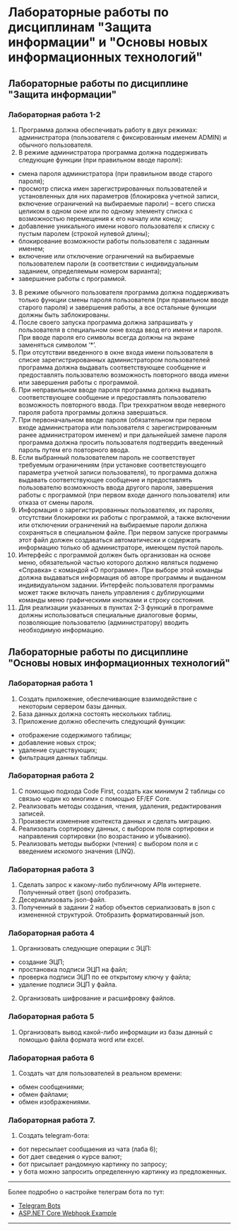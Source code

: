 # Лабораторные работы по дисциплинам "Защита информации" и "Основы новых информационных технологий"
## Лабораторные работы по дисциплине "Защита информации"

### Лабораторная работа 1-2
1. Программа должна обеспечивать работу в двух режимах: администратора (пользователя с фиксированным именем ADMIN) и обычного пользователя.
2.  В режиме администратора программа должна поддерживать следующие функции (при правильном вводе пароля):
* смена пароля администратора (при правильном вводе старого пароля);
* просмотр списка имен зарегистрированных пользователей и установленных для них параметров (блокировка учетной записи, включение ограничений на выбираемые пароли) – всего списка целиком в одном окне или по одному элементу списка с возможностью перемещения к его началу или концу;
* добавление уникального имени нового пользователя к списку с пустым паролем (строкой нулевой длины);
* блокирование возможности работы пользователя с заданным именем;
* включение или отключение ограничений на выбираемые пользователем пароли (в соответствии с индивидуальным заданием, определяемым номером варианта);
* завершение работы с программой.
3. В режиме обычного пользователя программа должна поддерживать только функции смены пароля пользователя (при правильном вводе старого пароля) и завершения работы, а все остальные функции должны быть заблокированы.
4. После своего запуска программа должна запрашивать у пользователя в специальном окне входа ввод его имени и пароля. При вводе пароля его символы всегда должны на экране заменяться символом ‘*’.
5. При отсутствии введенного в окне входа имени пользователя в списке зарегистрированных администратором пользователей программа должна выдавать соответствующее сообщение и предоставлять пользователю возможность повторного ввода имени или завершения работы с программой.
6. При неправильном вводе пароля программа должна выдавать соответствующее сообщение и предоставлять пользователю возможность повторного ввода. При трехкратном вводе неверного пароля работа программы должна завершаться.
7. При первоначальном вводе пароля (обязательном при первом входе администратора или пользователя с зарегистрированным ранее администратором именем) и при дальнейшей замене пароля программа должна просить пользователя подтвердить введенный пароль путем его повторного ввода.
8. Если выбранный пользователем пароль не соответствует требуемым ограничениям (при установке соответствующего параметра учетной записи пользователя), то программа должна выдавать соответствующее сообщение и предоставлять пользователю возможность ввода другого пароля, завершения работы с программой (при первом входе данного пользователя) или отказа от смены пароля.
9. Информация о зарегистрированных пользователях, их паролях, отсутствии блокировки их работы с программой, а также включении или отключении ограничений на выбираемые пароли должна сохраняться в специальном файле. При первом запуске программы этот файл должен создаваться автоматически и содержать информацию только об администраторе, имеющем пустой пароль.
10. Интерфейс с программой должен быть организован на основе меню, обязательной частью которого должно являться подменю «Справка» с командой «О программе». При выборе этой команды должна выдаваться информация об авторе программы и выданном индивидуальном задании. Интерфейс пользователя программы может также включать панель управления с дублирующими команды меню графическими кнопками и строку состояния.
11. Для реализации указанных в пунктах 2-3 функций в программе должны использоваться специальные диалоговые формы, позволяющие пользователю (администратору) вводить необходимую информацию.
        
## Лабораторные работы по дисциплине "Основы новых информационных технологий"

### Лабораторная работа 1
1. Создать приложение, обеспечивающие взаимодействие с некоторым сервером базы данных.
2. База данных должна состоять нескольких таблиц.
3. Приложение должно обеспечить следующий функции:
* отображение содержимого таблицы;
* добавление новых строк;
* удаление существующих;
* фильтрация данных таблицы.

### Лабораторная работа 2
1. С помощью подхода Code First, создать как минимум 2 таблицы со связью «один ко многим» с помощью EF/EF Core.
2. Реализовать методы создания, чтения, удаления, редактирования записей.
3. Произвести изменение контекста данных и сделать миграцию.
4. Реализовать сортировку данных, с выбором поля сортировки и направления сортировки (по возрастанию и убыванию).
5. Реализовать методы выборки (чтения) с выбором поля и с введением искомого значения (LINQ).

### Лабораторная работа 3
1. Cделать запрос к какому-либо публичному APIв интернете. Полученный ответ (json) отобразить.
2. Десериализовать json-файл.
3. Полученный в задании 2 набор объектов сериализовать в json c измененной структурой. Отобразить форматированный json.

### Лабораторная работа 4
1. Организовать следующие операции с ЭЦП:
* создание ЭЦП;
* простановка подписи ЭЦП на файл;
* проверка подписи ЭЦП по ее открытому ключу у файла;
* удаление подписи ЭЦП у файла.
2. Организовать шифрование и расшифровку файлов.

### Лабораторная работа 5
1. Организовать вывод какой-либо информации из базы данный с помощью файла формата word или excel.

### Лабораторная работа 6
1. Создать чат для пользователей в реальном времени:
* обмен сообщениями;
* обмен файлами;
* обмен изображениями.

### Лабораторная работа 7.
1. Создать telegram-бота:
* бот пересылает сообщаения из чата (лаба 6);
* бот дает сведения о курсе валют;
* бот присылает рандомную картинку по запросу;
* у бота можно запросить определенную картинку из предложенных.

---

Более подробно о настройке телеграм бота по тут:
* [Telegram Bots](https://github.com/TelegramBots)
* [ASP.NET Core Webhook Example](https://github.com/TelegramBots/Telegram.Bot.Examples/tree/master/Telegram.Bot.Examples.WebHook)

---
